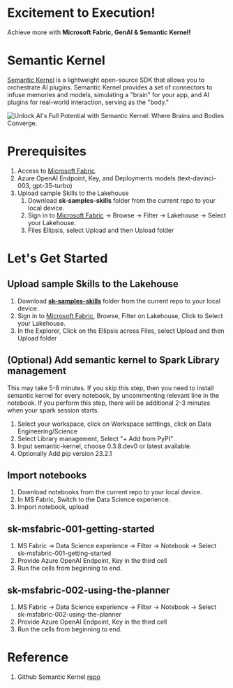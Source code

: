 # Excitement to Execution!
Achieve more with **Microsoft Fabric, GenAI & Semantic Kernel!**

# Semantic Kernel
[Semantic Kernel](https://aka.ms/semantic-kernel) is a lightweight open-source SDK that allows you to orchestrate AI plugins. Semantic Kernel provides a set of connectors to infuse memories and models, simulating a "brain" for your app, and AI plugins for real-world interaction, serving as the "body."

![Unlock AI's Full Potential with Semantic Kernel: Where Brains and Bodies Converge.](https://learn.microsoft.com/en-us/semantic-kernel/media/mind-and-body-of-semantic-kernel.png)


# Prerequisites
1. Access to [Microsoft Fabric](https://fabric.microsoft.com/).
3. Azure OpenAI Endpoint, Key, and Deployments models (text-davinci-003, gpt-35-turbo)
4. Upload sample Skills to the Lakehouse
   1. Download **sk-samples-skills** folder from the current repo to your local device.
   2. Sign in to [Microsoft Fabric](https://fabric.microsoft.com/) -> Browse -> Filter -> Lakehouse -> Select your Lakehouse.
   3. Files Ellipsis, select Upload and then Upload folder
   

# Let's Get Started #

## Upload sample Skills to the Lakehouse
1. Download **[sk-samples-skills](./sk-samples-skills)** folder from the current repo to your local device.
2. Sign in to [Microsoft Fabric](https://fabric.microsoft.com/), Browse, Filter on Lakehouse, Click to Select your Lakehouse.
3. In the Explorer, Click on the Ellipsis across Files, select Upload and then Upload folder

## (Optional) Add semantic kernel to Spark Library management
This may take 5-8 minutes.
If you skip this step, then you need to install semantic kernel for every notebook, by uncommenting relevant line in the notebook.
If you perform this step, there will be additional 2-3 minutes when your spark session starts.
1. Select your workspace, click on Workspace setttings, click on Data Engineering/Science
2. Select Library management, Select "+ Add from PyPI"
3. Input semantic-kernel, choose 0.3.8.dev0 or latest available.
4. Optionally Add pip version 23.2.1

## Import notebooks
1. Download notebooks from the current repo to your local device.
2. In MS Fabric, Switch to the Data Science experience. 
3. Import notebook, upload

## sk-msfabric-001-getting-started
1. MS Fabric -> Data Science experience -> Filter -> Notebook -> Select sk-msfabric-001-getting-started
2. Provide Azure OpenAI Endpoint, Key in the third cell
3. Run the cells from beginning to end.

## sk-msfabric-002-using-the-planner
1. MS Fabric -> Data Science experience -> Filter -> Notebook -> Select sk-msfabric-002-using-the-planner
2. Provide Azure OpenAI Endpoint, Key in the third cell
3. Run the cells from beginning to end.

# Reference
1. Github Semantic Kernel [repo](https://github.com/microsoft/semantic-kernel)

